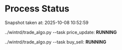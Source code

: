 # Process Status

Snapshot taken at: 2025-10-08 10:52:59

../wintrd/trade_algo.py --task price_update: **RUNNING**

../wintrd/trade_algo.py --task buy_sell: **RUNNING**

